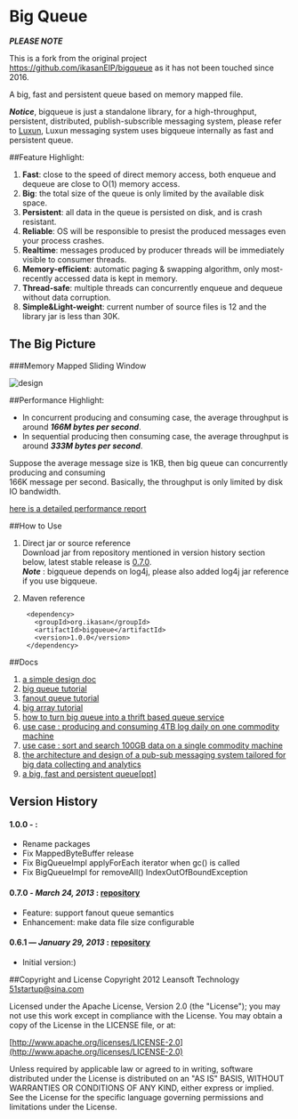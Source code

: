 # Big Queue

***PLEASE NOTE***

This is a fork from the original project https://github.com/ikasanEIP/bigqueue as it has not been touched since 2016.

A big, fast and persistent queue based on memory mapped file.

***Notice***, bigqueue is just a standalone library, for a high-throughput, persistent, distributed, publish-subscrible messaging system, please refer to [Luxun](https://github.com/bulldog2011/luxun), Luxun messaging system uses bigqueue internally as fast and persistent queue. 

##Feature Highlight:  
1. **Fast**: close to the speed of direct memory access, both enqueue and dequeue are close to O(1) memory access.  
2. **Big**: the total size of the queue is only limited by the available disk space.  
3. **Persistent**: all data in the queue is persisted on disk, and is crash resistant.
4. **Reliable**: OS will be responsible to presist the produced messages even your process crashes.  
5. **Realtime**: messages produced by producer threads will be immediately visible to consumer threads.
6. **Memory-efficient**: automatic paging & swapping algorithm, only most-recently accessed data is kept in memory.  
7. **Thread-safe**: multiple threads can concurrently enqueue and dequeue without data corruption.  
8. **Simple&Light-weight**: current number of source files is 12 and the library jar is less than 30K.


## The Big Picture

###Memory Mapped Sliding Window

![design](http://bulldog2011.github.com/images/luxun/sliding_window.png)


##Performance Highlight:
* In concurrent producing and consuming case, the average throughput is around ***166M bytes per second***.
* In sequential producing then consuming case, the average throughput is around ***333M bytes per second***.

Suppose the average message size is 1KB, then big queue can concurrently producing and consuming  
166K message per second. Basically, the throughput is only limited by disk IO bandwidth.

[here is a detailed performance report](https://github.com/bulldog2011/bigqueue/wiki/Performance-Test-Report)

##How to Use
1. Direct jar or source reference  
Download jar from repository mentioned in version history section below, latest stable release is [0.7.0](https://github.com/bulldog2011/bulldog-repo/tree/master/repo/releases/com/leansoft/bigqueue/0.7.0).   
***Note*** : bigqueue depends on log4j, please also added log4j jar reference if you use bigqueue.

2. Maven reference  

		<dependency>
		  <groupId>org.ikasan</groupId>
		  <artifactId>bigqueue</artifactId>
          <version>1.0.0</version>
		</dependency>

##Docs

1. [a simple design doc](http://bulldog2011.github.com/blog/2013/01/23/big-queue-design/)
2. [big queue tutorial](http://bulldog2011.github.com/blog/2013/01/24/big-queue-tutorial/)
3. [fanout queue tutorial](http://bulldog2011.github.com/blog/2013/03/25/fanout-queue-tutorial/)
4. [big array tutorial](http://bulldog2011.github.com/blog/2013/01/24/big-array-tutorial/)
5. [how to turn big queue into a thrift based queue service](http://bulldog2011.github.com/blog/2013/01/27/thrift-queue/)
6. [use case : producing and consuming 4TB log daily on one commodity machine](http://bulldog2011.github.com/blog/2013/01/28/log-collecting/)
7. [use case : sort and search 100GB data on a single commodity machine](http://bulldog2011.github.com/blog/2013/01/25/merge-sort-using-big-queue/)
8. [the architecture and design of a pub-sub messaging system tailored for big data collecting and analytics](http://bulldog2011.github.com/blog/2013/03/27/the-architecture-and-design-of-a-pub-sub-messaging-system/)
9. [a big, fast and persistent queue[ppt]](http://www.slideshare.net/yang75108/a-big-fast-and-persistent-queue)

## Version History

#### 1.0.0 - :
  * Rename packages
  * Fix MappedByteBuffer release 
  * Fix BigQueueImpl applyForEach iterator when gc() is called
  * Fix BigQueueImpl for removeAll() IndexOutOfBoundException 

#### 0.7.0 - *March 24, 2013* : [repository](https://github.com/bulldog2011/bulldog-repo/tree/master/repo/releases/com/leansoft/bigqueue/0.7.0)
  * Feature: support fanout queue semantics
  * Enhancement: make data file size configurable

#### 0.6.1 — *January 29, 2013* : [repository](https://github.com/bulldog2011/bulldog-repo/tree/master/repo/releases/com/leansoft/bigqueue/0.6.1)

  * Initial version:)


##Copyright and License
Copyright 2012 Leansoft Technology <51startup@sina.com>

Licensed under the Apache License, Version 2.0 (the "License"); you may not use this work except in compliance with the License. You may obtain a copy of the License in the LICENSE file, or at:

[http://www.apache.org/licenses/LICENSE-2.0](http://www.apache.org/licenses/LICENSE-2.0)

Unless required by applicable law or agreed to in writing, software distributed under the License is distributed on an "AS IS" BASIS, WITHOUT WARRANTIES OR CONDITIONS OF ANY KIND, either express or implied. See the License for the specific language governing permissions and limitations under the License.

